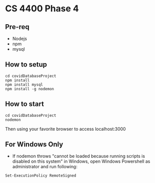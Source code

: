 # CS 4400 Phase 4

## Pre-req
- Nodejs
- npm
- mysql

## How to setup

~~~~
cd covidDatabaseProject
npm install
npm install mysql
npm install -g nodemon
~~~~

## How to start

~~~~
cd covidDatabaseProject
nodemon
~~~~

Then using your favorite browser to access localhost:3000

## For Windows Only

* If nodemon throws "cannot be loaded because running scripts is disabled on this system" in Windows,
  open Windows Powershell as administrator and run following:

~~~~
Set-ExecutionPolicy RemoteSigned
~~~~
